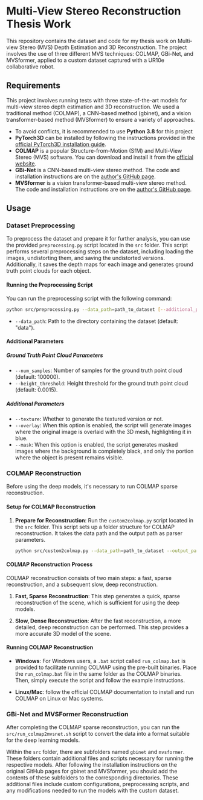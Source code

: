 # Multi-View Stereo Reconstruction Thesis Work

This repository contains the dataset and code for my thesis work on Multi-view Stereo (MVS) Depth Estimation and 3D Reconstruction. The project involves the use of three different MVS techniques: COLMAP, GBi-Net, and MVSformer, applied to a custom dataset captured with a UR10e collaborative robot.

## Requirements

This project involves running tests with three state-of-the-art models for multi-view stereo depth estimation and 3D reconstruction. We used a traditional method (COLMAP), a CNN-based method (gbinet), and a vision transformer-based method (MVSformer) to ensure a variety of approaches.

- To avoid conflicts, it is recommended to use **Python 3.8** for this project
- **PyTorch3D** can be installed by following the instructions provided in the [official PyTorch3D installation guide](https://github.com/facebookresearch/pytorch3d/blob/main/INSTALL.md).
- **COLMAP** is a popular Structure-from-Motion (SfM) and Multi-View Stereo (MVS) software. You can download and install it from the [official website](https://colmap.github.io/).
- **GBi-Net** is a CNN-based multi-view stereo method. The code and installation instructions are on the [author's GitHub page](https://github.com/MiZhenxing/GBi-Net).
- **MVSformer** is a vision transformer-based multi-view stereo method. The code and installation instructions are on the [author's GitHub page](https://github.com/MVSformer/MVSFormer).

## Usage

### Dataset Preprocessing

To preprocess the dataset and prepare it for further analysis, you can use the provided `preprocessing.py` script located in the `src` folder. This script performs several preprocessing steps on the dataset, including loading the images, undistorting them, and saving the undistorted versions. Additionally, it saves the depth maps for each image and generates ground truth point clouds for each object.

#### Running the Preprocessing Script

You can run the preprocessing script with the following command:

```bash
python src/preprocessing.py --data_path=path_to_dataset [--additional_parameters]
```

- `--data_path`: Path to the directory containing the dataset (default: "data").

#### Additional Parameters
##### Ground Truth Point Cloud Parameters

- `--num_samples`: Number of samples for the ground truth point cloud (default: 100000).
- `--height_threshold`: Height threshold for the ground truth point cloud (default: 0.0015).

##### Additional Parameters

- `--texture`: Whether to generate the textured version or not.
- `--overlay`: When this option is enabled, the script will generate images where the original image is overlaid with the 3D mesh, highlighting it in blue.
- `--mask`: When this option is enabled, the script generates masked images where the background is completely black, and only the portion where the object is present remains visible.

### COLMAP Reconstruction

Before using the deep models, it's necessary to run COLMAP sparse reconstruction.

#### Setup for COLMAP Reconstruction

1. **Prepare for Reconstruction**: Run the `custom2colmap.py` script located in the `src` folder. This script sets up a folder structure for COLMAP reconstruction. It takes the data path and the output path as parser parameters.

   ```bash
   python src/custom2colmap.py --data_path=path_to_dataset --output_path=output_folder
   ```

#### COLMAP Reconstruction Process

COLMAP reconstruction consists of two main steps: a fast, sparse reconstruction, and a subsequent slow, deep reconstruction.

1. **Fast, Sparse Reconstruction**: This step generates a quick, sparse reconstruction of the scene, which is sufficient for using the deep models.

2. **Slow, Dense Reconstruction**: After the fast reconstruction, a more detailed, deep reconstruction can be performed. This step provides a more accurate 3D model of the scene.

#### Running COLMAP Reconstruction

- **Windows**: For Windows users, a `.bat` script called `run_colmap.bat` is provided to facilitate running COLMAP using the pre-built binaries. Place the `run_colmap.bat` file in the same folder as the COLMAP binaries. Then, simply execute the script and follow the example instructions.

- **Linux/Mac**: follow the official COLMAP documentation to install and run COLMAP on Linux or Mac systems.


### GBi-Net and MVSFormer Reconstruction

After completing the COLMAP sparse reconstruction, you can run the `src/run_colmap2mvsnet.sh` script to convert the data into a format suitable for the deep learning models.

Within the `src` folder, there are subfolders named `gbinet` and `mvsformer`. These folders contain additional files and scripts necessary for running the respective models. After following the installation instructions on the original GitHub pages for gbinet and MVSformer, you should add the contents of these subfolders to the corresponding directories. These additional files include custom configurations, preprocessing scripts, and any modifications needed to run the models with the custom dataset.
